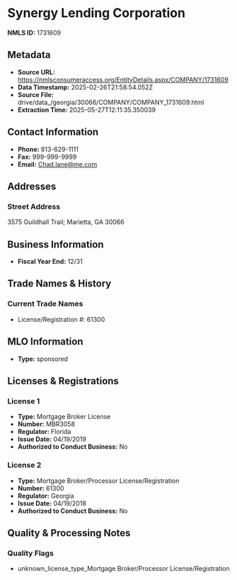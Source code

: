 # Synergy Lending Corporation

**NMLS ID:** 1731609

## Metadata
- **Source URL:** https://nmlsconsumeraccess.org/EntityDetails.aspx/COMPANY/1731609
- **Data Timestamp:** 2025-02-26T21:58:54.052Z
- **Source File:** drive/data_/georgia/30066/COMPANY/COMPANY_1731609.html
- **Extraction Time:** 2025-05-27T12:11:35.350039

## Contact Information
- **Phone:** 813-629-1111
- **Fax:** 999-999-9999
- **Email:** Chad.lane@me.com

## Addresses
### Street Address
3575 Guildhall Trail; Marietta, GA 30066

## Business Information
- **Fiscal Year End:** 12/31

## Trade Names & History
### Current Trade Names
- License/Registration #: 61300

## MLO Information
- **Type:** sponsored

## Licenses & Registrations

### License 1
- **Type:** Mortgage Broker License
- **Number:** MBR3058
- **Regulator:** Florida
- **Issue Date:** 04/19/2019
- **Authorized to Conduct Business:** No

### License 2
- **Type:** Mortgage Broker/Processor License/Registration
- **Number:** 61300
- **Regulator:** Georgia
- **Issue Date:** 04/19/2018
- **Authorized to Conduct Business:** No

## Quality & Processing Notes
### Quality Flags
- unknown_license_type_Mortgage Broker/Processor License/Registration
